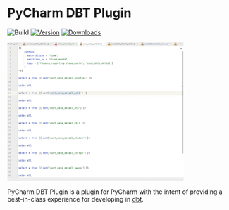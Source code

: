 # PyCharm DBT Plugin

![Build](https://github.com/kroo/pycharm-dbt-plugin/workflows/Build/badge.svg)
[![Version](https://img.shields.io/jetbrains/plugin/v/PLUGIN_ID.svg)](https://plugins.jetbrains.com/plugin/PLUGIN_ID)
[![Downloads](https://img.shields.io/jetbrains/plugin/d/PLUGIN_ID.svg)](https://plugins.jetbrains.com/plugin/PLUGIN_ID)


<img src="demo-0.1.0.gif" width="400px">

<!-- Plugin description -->
PyCharm DBT Plugin is a plugin for PyCharm with the intent of providing a best-in-class experience for developing in [dbt](https://www.getdbt.com).

<!-- Plugin description end -->


<!--
## Installation

- Using IDE built-in plugin system:
  
  <kbd>Preferences</kbd> &gt; <kbd>Plugins</kbd> &gt; <kbd>Marketplace</kbd> &gt; <kbd>Search for "dbt"</kbd> &gt;
  <kbd>Install Plugin</kbd>
- Manually:

  Download the [latest release](https://github.com/kroo/pycharm-dbt-plugin/releases/latest) and install it manually using
  <kbd>Preferences</kbd> &gt; <kbd>Plugins</kbd> &gt; <kbd>⚙️</kbd> &gt; <kbd>Install plugin from disk...</kbd>
  -->
